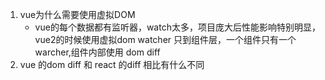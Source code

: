 1. vue为什么需要使用虚拟DOM
   * vue的每个数据都有监听器，watch太多，项目庞大后性能影响特别明显，vue2的时候使用虚拟dom watcher 只到组件层，一个组件只有一个warcher,组件内部使用 dom diff
2. vue 的dom diff 和 react 的diff 相比有什么不同  
